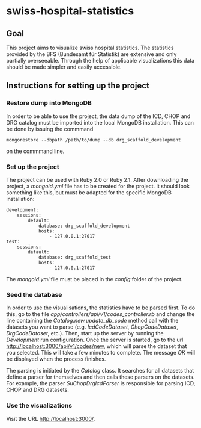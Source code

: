 # swiss-hospital-statistics

## Goal
This project aims to visualize swiss hospital statistics. The statistics provided by the BFS (Bundesamt für Statistik) are extensive and only partially overseeable. Through the help of applicable visualizations this data should be made simpler and easily accessible.

## Instructions for setting up the project

### Restore dump into MongoDB
In order to be able to use the project, the data dump of the ICD, CHOP and DRG catalog must be imported into the local MongoDB installation. This can be done by issuing the commmand

	mongorestore --dbpath /path/to/dump --db drg_scaffold_development

on the commmand line.

### Set up the project
The project can be used with Ruby 2.0 or Ruby 2.1. After downloading the project, a *mongoid.yml* file has to be created for the project. It should look something like this, but must be adapted for the specific MongoDB installation:

	development:
  		sessions:
    		default:
      			database: drg_scaffold_development
      			hosts:
       				- 127.0.0.1:27017
	test:
  		sessions:
    		default:
      			database: drg_scaffold_test
     			hosts:
        			- 127.0.0.1:27017

The *mongoid.yml* file must be placed in the *config* folder of the project.

### Seed the database
In order to use the visualisations, the statistics have to be parsed first. To do this, go to the file *app/controllers/api/v1/codes_controller.rb* and change the line containing the *Catalog.new.update_db_code* method call with the datasets you want to parse (e.g. *IcdCodeDataset*, *ChopCodeDataset*, *DrgCodeDataset*, etc.).
Then, start up the server by running the *Development* run configuration. Once the server is started, go to the url
[http://localhost:3000/api/v1/codes/new](http://localhost:3000/api/v1/codes/new), which will parse the dataset that you selected. This will take a few minutes to complete. The message *OK* will be displayed when the process finishes.

The parsing is initiated by the *Catalog* class. It searches for all datasets that define a parser for themselves and then calls these parsers on the datasets. For example, the parser *SuChopDrgIcdParser* is responsible for parsing ICD, CHOP and DRG datasets.

### Use the visualizations

Visit the URL [http://localhost:3000/](http://localhost:3000/).
